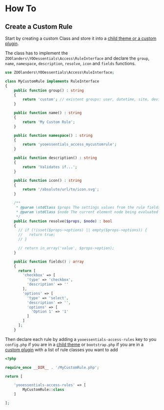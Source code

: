 # How To

## Create a Custom Rule

Start by creating a custom Class and store it into a [child theme or a custom plugin](https://yootheme.com/support/yootheme-pro/joomla/developers-child-themes#extend-functionality).

The class has to implement the `ZOOlanders\YOOessentials\Access\RuleInterface` and declare the `group`, `name`, `namespace`, `description`, `resolve`, `icon` and `fields` functions.

```php
use ZOOlanders\YOOessentials\Access\RuleInterface;

class MyCustomRule implements RuleInterface
{
    public function group() : string
    {
        return 'custom'; // existent groups: user, datetime, site, device
    }

    public function name() : string
    {
        return 'My Custom Rule';
    }

    public function namespace() : string
    {
        return 'yooessentials_access_mycustomrule';
    }

    public function description() : string
    {
        return 'Validates if...';
    }

    public function icon() : string
    {
        return '/absolute/url/to/icon.svg';
    }

    /**
     * @param \stdClass $props The settings values from the rule fields
     * @param \stdClass $node The current element node being evaluated
     */
    public function resolve($props, $node) : bool
    {
      // if (!isset($props->options) || empty($props->options)) {
      //   return true;
      // }

      // return in_array('value', $props->option);
    }

    public function fields() : array
    {
      return [
        'checkbox' => [
          'type' => 'checkbox',
          'description' => ''
        ],
        'options' => [
          'type' => 'select',
          'description' => '',
          'options' => [
            'Option 1' => '1'
          ]
        ]
      ];
    }
```

Then declare each rule by adding a `yooessentials-access-rules` key to you `config.php` if you are in a [child theme](https://yootheme.com/support/yootheme-pro/joomla/developers-child-themes#extend-functionality) or `bootstrap.php` if you are in a [custom plugin](https://yootheme.com/support/yootheme-pro/joomla/developers-modules) with a list of rule classes you want to add

```php
<?php

require_once __DIR__ . '/MyCustomRule.php';

return [

    'yooessentials-access-rules' => [
        MyCustomRule::class
    ]

];
```
